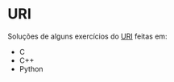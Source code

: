 # URI

Soluções de alguns exercícios do [URI](https://www.urionlinejudge.com.br) feitas em:
* C
* C++
* Python
